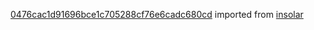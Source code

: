 [0476cac1d91696bce1c705288cf76e6cadc680cd](https://github.com/insolar/insolar/commit/0476cac1d91696bce1c705288cf76e6cadc680cd) imported from [insolar](https://github.com/insolar/insolar)

